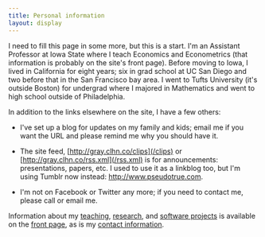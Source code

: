 ```yaml
---
title: Personal information
layout: display
---
```


I need to fill this page in some more, but this is a start.  I'm an
Assistant Professor at Iowa State where I teach Economics and
Econometrics (that information is probably on the site's front page).
Before moving to Iowa, I lived in California for eight years; six in
grad school at UC San Diego and two before that in the San Francisco
bay area.  I went to Tufts University (it's outside Boston) for
undergrad where I majored in Mathematics and went to high school
outside of Philadelphia.

In addition to the links elsewhere on the site, I have a few others:

* I've set up a blog for updates on my family and kids; email me if
  you want the URL and please remind me why you should have it.

* The site feed, [http://gray.clhn.co/clips](/clips) or
  [http://gray.clhn.co/rss.xml](/rss.xml) is for announcements:
  presentations, papers, etc. I used to use it as a linkblog too, but
  I'm using Tumblr now instead: <http://www.pseudotrue.com>.

* I'm not on Facebook or Twitter any more; if you need to contact me,
  please call or email me.

Information about my [teaching](/index.html#Teaching),
[research](/index.html#Research), and [software
projects](/index.html#Software) is available on the [front
page](/index.html), as is my [contact
information](/index.html#Information).